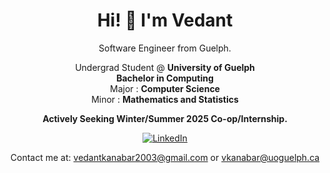 <h1 align="center">
Hi! 👋 I'm <strong>Vedant</strong>
</h1>

<p align="center">
  Software Engineer from Guelph.
</p>

<p align="center">
  Undergrad Student @ <strong>University of Guelph</strong> <br>
  <strong>Bachelor in Computing</strong> <br>
  Major : <strong>Computer Science</strong> <br>
  Minor : <strong>Mathematics and Statistics</strong>
</p>

<p align="center">
  <strong>Actively Seeking Winter/Summer 2025 Co-op/Internship.</strong>
</p>

<div align="center">
  
[![LinkedIn](https://img.shields.io/badge/linkedin-%230077B5.svg?style=for-the-badge&logo=linkedin&logoColor=white)](https://www.linkedin.com/in/vedantkanabar/)
  
</div>


<div align="center">
  
Contact me at: vedantkanabar2003@gmail.com or vkanabar@uoguelph.ca
  
</div>
